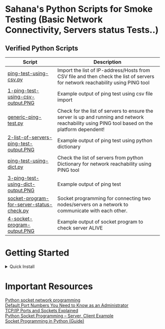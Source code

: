 # Sahana's Python Scripts for Smoke Testing (Basic Network Connectivity, Servers status Tests..)

## Verified Python Scripts

| Script | Description |
|--------|-------------|
|[ping-test-using-csv.py](https://github.com/sahanasj/Python-Scripts-for-Basic-Network-Connectivity-Test-Smoke-Test-Scripts-/blob/master/ping-test-using-csv.py)<br> | Import the list of IP-address/Hosts from CSV file and then check the list of servers for network reachability using PING tool|
|[1-ping-test-using-csv-output.PNG](https://github.com/sahanasj/Python-Scripts-for-Basic-Network-Connectivity-Test-Smoke-Test-Scripts-/blob/master/Python-Scripts-Example-Outputs/1-ping-test-using-csv-output.PNG)<br> | Example output of ping test using csv file import|
|[generic-ping-test.py](https://github.com/sahanasj/Python-Scripts-for-Basic-Network-Connectivity-Test-Smoke-Test-Scripts-/blob/master/generic-ping-test.py)<br> | Check for the list of servers to ensure the server is up and running and network reachability using PING tool based on the platform dependent!|
|[2-list-of-servers-ping-test-output.PNG](https://github.com/sahanasj/Python-Scripts-for-Basic-Network-Connectivity-Test-Smoke-Test-Scripts-/blob/master/Python-Scripts-Example-Outputs/2-list-of-servers-ping-test-output.PNG)<br> | Example output of ping test using python dictionary|
| [ping-test-using-dict.py](https://github.com/sahanasj/Python-Scripts-for-Basic-Network-Connectivity-Test-Smoke-Test-Scripts-/blob/master/ping-test-using-dict.py)<br> | Check the list of servers from python Dictionary for network reachability using PING tool |
| [3-ping-test-using-dict-output.PNG](https://github.com/sahanasj/Python-Scripts-for-Basic-Network-Connectivity-Test-Smoke-Test-Scripts-/blob/master/Python-Scripts-Example-Outputs/3-ping-test-using-dict-output.PNG)<br> | Example output of ping test|
| [socket-program-for-server-status-check.py](https://github.com/sahanasj/Python-Scripts-for-Basic-Network-Connectivity-Test-Smoke-Test-Scripts-/blob/master/socket-program-for-server-status-check.py)<br> | Socket programming for connecting two nodes/servers on a network to communicate with each other. |
| [4-socket-program-output.PNG](https://github.com/sahanasj/Python-Scripts-for-Basic-Network-Connectivity-Test-Smoke-Test-Scripts-/blob/master/Python-Scripts-Example-Outputs/4-socket-program-output.PNG)<br> | Example output of socket program to check server ALIVE|


# Getting Started
<details>
<summary>Quick Install</summary>

```
*** Install dependencies (with virtualenv) ***
$ sudo apt-get -y install virtualenv or sudo yum install virtualenv
$ virtualenv smoke-test
$ source smoke-test/bin/activate

*** Create a Python Script ***
$ server-status-check.py  #example

*** Run the Python Script ***
$ python server-status-check.py

or

*** Run the Python Script and store output in text file ***
$ python server-status-check.py >> output.txt
```
</details>

# Important Resources
[Python socket network programming](https://pythontips.com/2013/08/06/python-socket-network-programming/)<br>
[Default Port Numbers You Need to Know as an Administrator](https://geekflare.com/default-port-numbers/)<br>
[TCP/IP Ports and Sockets Explained](http://www.steves-internet-guide.com/tcpip-ports-sockets/)<br>
[Python Socket Programming – Server, Client Example](https://www.journaldev.com/15906/python-socket-programming-server-client)<br>
[Socket Programming in Python (Guide)](https://realpython.com/python-sockets/)<br>



